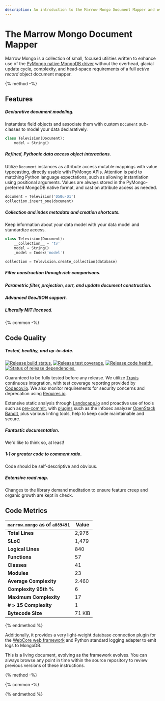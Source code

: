 ```yaml
---
description: An introduction to the Marrow Mongo Document Mapper and overview of features.
---
```

# The Marrow Mongo Document Mapper

Marrow Mongo is a collection of small, focused utilities written to enhance use of the [PyMongo native MongoDB driver](http://api.mongodb.com/python/current/) without the overhead, glacial update cycle, complexity, and head-space requirements of a full *active record* object document mapper.

{% method -%}
## Features

##### Declarative document modeling.

Instantiate field objects and associate them with custom `Document` sub-classes to model your data declaratively.

```python
class Television(Document):
	model = String()
```

##### Refined, Pythonic _data access object_ interactions.

Utilize `Document` instances as attribute access mutable mappings with value typecasting, directly usable with PyMongo APIs. Attention is paid to matching Python language expectations, such as allowing instantiation using positional arguments. Values are always stored in the PyMongo-preferred MongoDB native format, and cast on attribute access as needed.

```python
document = Television('D50u-D1')
collection.insert_one(document)
```

##### Collection and index metadata and creation shortcuts.

Keep information about your data model with your data model and standardize access.

```python
class Television(Document):
	__collection__ = 'tv'
	model = String()
	_model = Index('model')

collection = Television.create_collection(database)
```

##### Filter construction through rich comparisons.

##### Parametric filter, projection, sort, and update document construction.

##### Advanced GeoJSON support.

##### Liberally MIT licensed.

{% common -%}
## Code Quality

##### Tested, healthy, and up-to-date.

[![Release build status.](http://img.shields.io/travis/marrow/mongo/master.svg?style=flat)](https://travis-ci.org/marrow/mongo/branches) [![Release test coverage.](http://img.shields.io/codecov/c/github/marrow/mongo/master.svg?style=flat)](https://codecov.io/github/marrow/mongo?branch=master) [![Release code health.](https://landscape.io/github/marrow/mongo/master/landscape.svg?style=flat)](https://landscape.io/github/marrow/mongo/master) [![Status of release dependencies.](https://img.shields.io/requires/github/marrow/mongo.svg)](https://requires.io/github/marrow/mongo/requirements/?branch=master)

Guaranteed to be fully tested before any release. We utilize [Travis](https://travis-ci.org/marrow/mongo/) continuous integration, with test coverage reporting provided by [Codecov.io](https://codecov.io/gh/marrow/mongo/). We also monitor requirements for security concerns and deprecation using [Requires.io](https://requires.io/github/marrow/mongo/requirements/?branch=master).

Extensive static analysis through [Landscape.io](https://landscape.io/marrow/mongo/) and proactive use of tools such as [pre-commit](http://pre-commit.com), with [plugins](https://github.com/marrow/mongo/blob/develop/.pre-commit-config.yaml) such as the infosec analyzer [OpenStack Bandit](https://wiki.openstack.org/wiki/Security/Projects/Bandit), plus various linting tools, help to keep code maintainable and secure.

##### Fantastic documentation.

We'd like to think so, at least!

##### 1:1 or greater code to comment ratio.

Code should be self-descriptive and obvious.

##### Extensive road map.

Changes to the library demand meditation to ensure feature creep and organic growth are kept in check.

## Code Metrics

| `marrow.mongo` as of `a889491` | Value |
| --- | --- |
| **Total Lines** | 2,976 |
| **SLoC** | 1,479 |
| **Logical Lines** | 840 |
| **Functions** | 57 |
| **Classes** | 41 |
| **Modules** | 23 |
| **Average Complexity** | 2.460 |
| **Complexity 95th %** | 6 |
| **Maximum Complexity** | 17 |
| **# > 15 Complexity** | 1 |
| **Bytecode Size** | 71 KiB |

{% endmethod %}

Additionally, it provides a very light-weight database connection plugin for the [WebCore web framework](https://github.com/marrow/WebCore) and Python standard logging adapter to emit logs to MongoDB.

This is a living document, evolving as the framework evolves.  You can always browse any point in time within the source repository to review previous versions of these instructions.

{% method -%}

{% common -%}

{% endmethod %}
